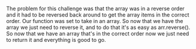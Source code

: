 The problem for this challenge was that the array was in a reverse order and it had to be reversed back around to get
the array items in the correct order. Our function was set to take in an array. So now that we have the array
we just need to reverse it, and to do that it's as easy as arr.reverse(). So now that we have an array that's in the correct order now we just need to return it and everything is good to go.